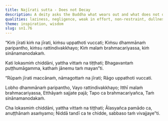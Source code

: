 ```yaml
---
title: Najīrati sutta - Does not Decay
description: A deity asks the Buddha what wears out and what does not decay, what is the wrong way, what is the stain on the spiritual life, and what are the six fissures in the world where one's wealth does not last.
qualities: laziness, negligence, weak in effort, non-restraint, dullness, drowsiness, passion, greed, attachment, spiritual life, self-control, truth
theme: inspiration, wisdom
slug: sn1.76
---
```


“Kiṁ jīrati kiṁ na jīrati,
kiṁsu uppathoti vuccati;
Kiṁsu dhammānaṁ paripantho,
kiṁsu rattindivakkhayo;
Kiṁ malaṁ brahmacariyassa,
kiṁ sinānamanodakaṁ.

Kati lokasmiṁ chiddāni,
yattha vittaṁ na tiṭṭhati;
Bhagavantaṁ puṭṭhumāgamma,
kathaṁ jānemu taṁ mayan”ti.

“Rūpaṁ jīrati maccānaṁ,
nāmagottaṁ na jīrati;
Rāgo uppathoti vuccati.

Lobho dhammānaṁ paripantho,
Vayo rattindivakkhayo;
Itthī malaṁ brahmacariyassa,
Etthāyaṁ sajjate pajā;
Tapo ca brahmacariyañca,
Taṁ sinānamanodakaṁ.

Cha lokasmiṁ chiddāni,
yattha vittaṁ na tiṭṭhati;
Ālasyañca pamādo ca,
anuṭṭhānaṁ asaṁyamo;
Niddā tandī ca te chidde,
sabbaso taṁ vivajjaye”ti.

